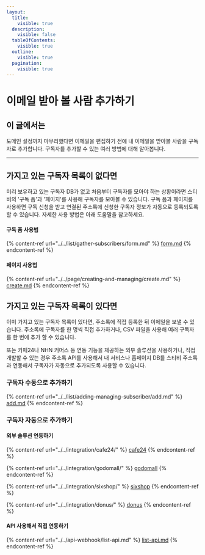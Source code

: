 ```yaml
---
layout:
  title:
    visible: true
  description:
    visible: false
  tableOfContents:
    visible: true
  outline:
    visible: true
  pagination:
    visible: true
---
```


# 이메일 받아 볼 사람 추가하기

## 이 글에서는

도메인 설정까지 마무리했다면 이메일을 편집하기 전에 내 이메일을 받아볼 사람을 구독자로 추가합니다. 구독자를 추가할 수 있는 여러 방법에 대해 알아봅니다.

***

## 가지고 있는 구독자 목록이 없다면

미리 보유하고 있는 구독자 DB가 없고 처음부터 구독자를 모아야 하는 상황이라면 스티비의 '구독 폼'과 '페이지'를 사용해 구독자를 모아볼 수 있습니다. 구독 폼과 페이지를 사용하면 구독 신청을 받고 연결된 주소록에 신청한 구독자 정보가 자동으로 등록되도록 할 수 있습니다. 자세한 사용 방법은 아래 도움말을 참고하세요.&#x20;

#### 구독 폼 사용법

{% content-ref url="../../list/gather-subscribers/form.md" %}
[form.md](../../list/gather-subscribers/form.md)
{% endcontent-ref %}

#### 페이지 사용법

{% content-ref url="../../page/creating-and-managing/create.md" %}
[create.md](../../page/creating-and-managing/create.md)
{% endcontent-ref %}



## 가지고 있는 구독자 목록이 있다면

이미 가지고 있는 구독자 목록이 있다면, 주소록에 직접 등록한 뒤 이메일을 보낼 수 있습니다. 주소록에 구독자를 한 명씩 직접 추가하거나, CSV 파일을 사용해 여러 구독자를 한 번에 추가 할 수 있습니다.&#x20;

또는 카페24나 NHN 커머스 등 연동 기능을 제공하는 외부 솔루션을 사용하거나, 직접 개발할 수 있는 경우 주소록 API를 사용해서 내 서비스나 홈페이지 DB를 스티비 주소록과 연동해서 구독자가 자동으로 추가되도록 사용할 수 있습니다.



### 구독자 수동으로 추가하기

{% content-ref url="../../list/adding-managing-subscriber/add.md" %}
[add.md](../../list/adding-managing-subscriber/add.md)
{% endcontent-ref %}



### 구독자 자동으로 추가하기

#### **외부 솔루션 연동하기**

{% content-ref url="../../integration/cafe24/" %}
[cafe24](../../integration/cafe24/)
{% endcontent-ref %}

{% content-ref url="../../integration/godomall/" %}
[godomall](../../integration/godomall/)
{% endcontent-ref %}

{% content-ref url="../../integration/sixshop/" %}
[sixshop](../../integration/sixshop/)
{% endcontent-ref %}

{% content-ref url="../../integration/donus/" %}
[donus](../../integration/donus/)
{% endcontent-ref %}



#### **API 사용해서 직접 연동하기**

{% content-ref url="../../api-webhook/list-api.md" %}
[list-api.md](../../api-webhook/list-api.md)
{% endcontent-ref %}
